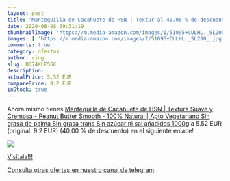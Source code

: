 ```yaml
---
layout: post
title: 'Mantequilla de Cacahuete de HSN | Textur al 40.00 % de descuento'
date: 2020-08-28 09:31:19
thumbnailImage: 'https://m.media-amazon.com/images/I/51095+CULHL._SL200_.jpg'
images: [ 'https://m.media-amazon.com/images/I/51095+CULHL._SL200_.jpg' ]
comments: true
category: ofertas
author: ring
slug: B074KLF56K
description:
actualPrice: 5.52 EUR
comparePrice: 9.2 EUR
inStock: true
---
```


Ahora mismo tienes [Mantequilla de Cacahuete de HSN | Textura Suave y Cremosa - Peanut Butter Smooth - 100% Natural | Apto Vegetariano  Sin grasa de palma  Sin grasa trans  Sin azúcar ni sal añadidos  1000g](https://www.amazon.com/dp/B074KLF56K/?tag=redken08-20) a 5.52 EUR (original: 9.2 EUR) (40.00 %  de descuento) en el siguiente enlace!

[![](https://m.media-amazon.com/images/I/51095+CULHL._SL200_.jpg)](https://www.amazon.com/dp/B074KLF56K/?tag=redken08-20)

[Visítala!!!](https://www.amazon.com/dp/B074KLF56K/?tag=redken08-20)

[Consulta otras ofertas en nuestro canal de telegram](https://t.me/s/ofertas25)
